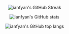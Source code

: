 <div align="center">

  ![ianfyan's GitHub Streak](https://streak-stats.demolab.com?user=ianfyan&theme=vue-dark&hide_border=true&card_width=600&card_height=150)
  
  ![ianfyan's GitHub stats](https://github-readme-stats.vercel.app/api?username=ianfyan&theme=vue-dark&show_icons=true&hide_border=true&count_private=true&show=prs_merged,prs_merged_percentage&rank_icon=github&card_width=600)
  
  ![ianfyan's GitHub top langs](https://github-readme-stats.vercel.app/api/top-langs/?username=ianfyan&theme=vue-dark&show_icons=true&hide_border=true&layout=compact&card_width=600&langs_count=11)

</div>
